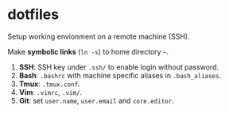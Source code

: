 # dotfiles

Setup working envionment on a remote machine (SSH).

Make **symbolic links** (`ln -s`) to home directory `~`.

1. **SSH**: SSH key under `.ssh/` to enable login without password.
2. **Bash**: `.bashrc` with machine specific aliases in `.bash_aliases`.
3. **Tmux**: `.tmux.conf`.
4. **Vim**: `.vimrc`, `.vim/`.
5. **Git**: set `user.name`, `user.email` and `core.editor`.
